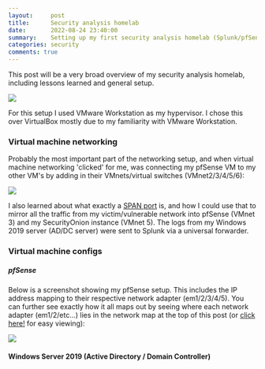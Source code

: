 ```yaml
---
layout:     post
title:      Security analysis homelab
date:       2022-08-24 23:40:00
summary:    Setting up my first security analysis homelab (Splunk/pfSense)
categories: security
comments: true
---
```


This post will be a very broad overview of my security analysis homelab, including lessons learned and general setup.

![](https://www.bgigurtsis.com/pictures/posts/homelab/NetworkMap.png)

For this setup I used VMware Workstation as my hypervisor. I chose this over VirtualBox mostly due to my familiarity with VMware Workstation.

### Virtual machine networking

Probably the most important part of the networking setup, and when virtual machine networking 'clicked' for me, was connecting my pfSense VM to my other VM's by adding in their VMnets/virtual switches (VMnet2/3/4/5/6):

![](https://www.bgigurtsis.com/pictures/posts/homelab/PfAdapters.jpg)

I also learned about what exactly a [SPAN port](https://www.garlandtechnology.com/tap-vs-span) is, and how I could use that to mirror all the traffic from my victim/vulnerable network into pfSense (VMnet 3) and my SecurityOnion instance (VMnet 5). The logs from my Windows 2019 server (AD/DC server) were sent to Splunk via a universal forwarder.

### Virtual machine configs

##### pfSense

Below is a screenshot showing my pfSense setup. This includes the IP address mapping to their respective network adapter (em1/2/3/4/5). You can further see exactly how it all maps out by seeing where each network adapter (em1/2/etc...) lies in the network map at the top of this post (or [click here!](https://www.bgigurtsis.com/pictures/posts/homelab/netpf.png) for easy viewing):

![](https://www.bgigurtsis.com/pictures/posts/homelab/pfsensesetup.PNG)

#### Windows Server 2019 (Active Directory / Domain Controller)
